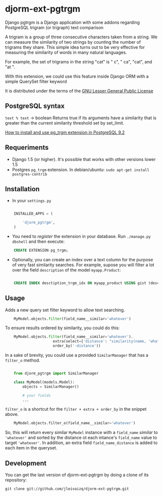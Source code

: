 djorm-ext-pgtrgm
================

Django pgtrgm is a Django application with some addons regarding PostgreSQL trigram
(or trigraph) text comparison

A trigram is a group of three consecutive characters taken from a string. We can
measure the similarity of two strings by counting the number of trigrams they share.
This simple idea turns out to be very effective for measuring the similarity of words
in many natural languages.

For example, the set of trigrams in the string "cat" is " c", " ca", "cat", and "at ".

With this extension, we could use this feature inside Django ORM with a simple
QuerySet filter keyword

It is distributed under the terms of the [GNU Lesser General Public
License](http://www.gnu.org/licenses/lgpl.html)

PostgreSQL syntax
-----------------

`text % text` -> boolean Returns true if its arguments have a similarity that is greater
than the current similarity threshold set by set_limit.

[How to install and use pg_trgm extension in PostgreSQL 9.2](http://www.postgresql.org/docs/9.2/static/pgtrgm.html)


Requeriments
------------

- Django 1.5 (or higher). It's possible that works with other versions lower 1.5
- Postgres `pg_trgm` extension. In debian/ubuntu: `sudo apt-get install postgres-contrib`


Installation
------------

- In your `settings.py`

```python

    INSTALLED_APPS = (

        'djorm_pgtrgm',
    )
```

- You need to *register* the extension in your database. Run `./manage.py dbshell` and then execute:

```sql
    CREATE EXTENSION pg_trgm;
```

- Optionally, you can create an index over a text column for the purpose of very fast similarity searches. For example, supose you will filter a lot over the field
`description` of the model `myapp.Product`:

```sql

    CREATE INDEX desctiption_trgm_idx ON myapp_product USING gist (description gist_trgm_ops);
```

Usage
-----------

Adds a new query set filter keyword to allow text searching.

```python
    MyModel.objects.filter(field_name__similar='whatever')
```

To ensure results ordered by similarity, you could do this:

```python
    MyModel.objects.filter(field_name__similar='whatever').
                      extra(select={'distance': "similarity(name, 'whatever')"}).
                      order_by('-distance'))
```

In a sake of brevity, you could use a provided `SimilarManager` that has a `filter_o`
method.

```python

    from djorm_pgtrgm import SimilarManager

    class MyModel(models.Model):
        objects = SimilarManager()

        # your fields
        ...
```


`filter_o` is a shortcut for the `filter + extra + order_by` in the snippet above.

```python
    MyModel.objects.filter_o(field_name__similar='whatever')
```

So, this will return every similar `MyModel` instance with a `field_name` *similar*
to `'whatever'` and sorted by the distance ot each intance's `field_name` value to target `'whatever'`. In addition, an extra field `field_name_distance` is added
to each item in the queryset.



Development
-----------

You can get the last version of djorm-ext-pgtrgm by doing a clone
of its repository:

    git clone git://github.com/jleivaizq/djorm-ext-pgtrgm.git
